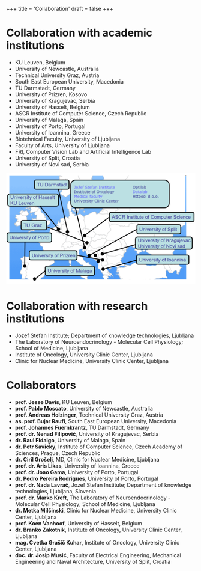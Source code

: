 +++
title = 'Collaboration'
draft = false
+++

# Collaboration with academic institutions

- KU Leuven, Belgium
- University of Newcastle, Australia
- Technical University Graz, Austria
- South East European University, Macedonia
- TU Darmstadt, Germany
- University of Prizren, Kosovo
- University of Kragujevac, Serbia
- University of Hasselt, Belgium
- ASCR Institute of Computer Science, Czech Republic
- University of Malaga, Spain
- University of Porto, Portugal
- University of Ioannina, Greece
- Biotehnical Faculty, University of Ljubljana
- Faculty of Arts, University of Ljubljana
- FRI, Computer Vision Lab and Artificial Intelligence Lab
- University of Split, Croatia
- University of Novi sad, Serbia

![](lkm-collab.png)

# Collaboration with research institutions

- Jozef Stefan Institute; Department of knowledge technologies, Ljubljana
- The Laboratory of Neuroendocrinology - Molecular Cell Physiology; School of Medicine, Ljubljana
- Institute of Oncology, University Clinic Center, Ljubljana
- Clinic for Nuclear Medicine, University Clinic Center, Ljubljana

# Collaborators

- **prof. Jesse Davis**, KU Leuven, Belgium
- **prof. Pablo Moscato**, University of Newcastle, Australia
- **prof. Andreas Holzinger**, Technical University Graz, Austria
- **as. prof. Bujar Raufi**, South East European University, Macedonia
- **prof. Johannes Fuernkrantz**, TU Darmstadt, Germany
- **prof. dr. Nenad Filipović**, University of Kragujevac, Serbia
- **dr. Raul Fidalgo**, University of Malaga, Spain
- **dr. Petr Savicky**, Institute of Computer Science, Czech Academy of Sciences, Prague, Czech Republic
- **dr. Ciril Grošelj**, MD, Clinic for Nuclear Medicine, Ljubljana
- **prof. dr. Aris Likas**, University of Ioannina, Greece
- **prof. dr. Joao Gama**, University of Porto, Portugal
- **dr. Pedro Pereira Rodrigues**, University of Porto, Portugal
- **prof. dr. Nada Lavrač**, Jozef Stefan Institute; Department of knowledge technologies, Ljubljana, Slovenia
- **prof. dr. Marko Kreft**, The Laboratory of Neuroendocrinology - Molecular Cell Physiology; School of Medicine, Ljubljana
- **dr. Metka Milčinski**, Clinic for Nuclear Medicine, University Clinic Center, Ljubljana
- **prof. Koen Vanhoof**, University of Hasselt, Belgium
- **dr. Branko Zakotnik**, Institute of Oncology, University Clinic Center, Ljubljana
- **mag. Cvetka Grašič Kuhar**, Institute of Oncology, University Clinic Center, Ljubljana
- **doc. dr. Josip Musić**, Faculty of Electrical Engineering, Mechanical Engineering and Naval Architecture, University of Split, Croatia
